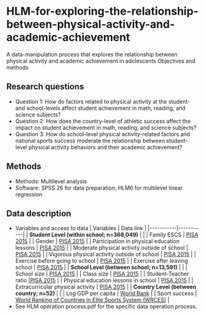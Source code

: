 # HLM-for-exploring-the-relationship-between-physical-activity-and-academic-achievement
A data-manipulation process that explores the relationship between physical activity and academic achievement in adolescents
Objectives and methods
## Research questions
- Question 1: How do factors related to physical activity at the student- and school-levels affect student achievement in math, reading, and science subjects?
- Question 2: How does the country-level of athletic success affect the impact on student achievement in math, reading, and science subjects?
- Question 3: How do school-level physical activity-related factors and national sports success moderate the relationship between student-level physical activity behaviors and their academic achievement?
## Methods
- Methods: Multilevel analysis
- Software: SPSS 26 for data preparation; HLM6 for multilevel linear regression
## Data description
- Variables and access to data
  | Variables | Data link |
  |-----------|-----------|
  | **Student Level (within school; n=368,049)** | |
  | Family ESCS | [PISA 2015](https://www.oecd.org/en/data/datasets/pisa-2015-database.html) |
  | Gender | [PISA 2015](https://www.oecd.org/en/data/datasets/pisa-2015-database.html) |
  | Participation in physical education lessons | [PISA 2015](https://www.oecd.org/en/data/datasets/pisa-2015-database.html) |
  | Moderate physical activity outside of school | [PISA 2015](https://www.oecd.org/en/data/datasets/pisa-2015-database.html) |
  | Vigorous physical activity outside of school | [PISA 2015](https://www.oecd.org/en/data/datasets/pisa-2015-database.html) |
  | Exercise before going to school | [PISA 2015](https://www.oecd.org/en/data/datasets/pisa-2015-database.html) |
  | Exercise after leaving school | [PISA 2015](https://www.oecd.org/en/data/datasets/pisa-2015-database.html) |
  | **School Level (between school; n=13,591)** | |
  | School size | [PISA 2015](https://www.oecd.org/en/data/datasets/pisa-2015-database.html) |
  | Class size | [PISA 2015](https://www.oecd.org/en/data/datasets/pisa-2015-database.html) |
  | Student-Teacher ratio |[PISA 2015](https://www.oecd.org/en/data/datasets/pisa-2015-database.html) |
  | Physical education lessons in school | [PISA 2015](https://www.oecd.org/en/data/datasets/pisa-2015-database.html) |
  | Extracurricular physical activity | [PISA 2015](https://www.oecd.org/en/data/datasets/pisa-2015-database.html) |
  | **Country Level (between country; n=52)** | |
  | Log GDP per capita | [World Bank](https://data.worldbank.org) |
  | Sport success | [World Ranking of Countries in Elite Sports System (WRCES)](https://sportsrankings.world/rankings) |
- See HLM operation process.pdf for the specific data operation process.

